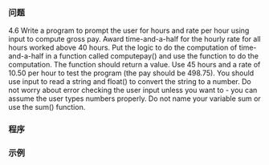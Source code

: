 ### 问题
4.6 Write a program to prompt the user for hours and rate per hour using input to compute gross pay. Award time-and-a-half for the hourly rate for all hours worked above 40 hours. Put the logic to do the computation of time-and-a-half in a function called computepay() and use the function to do the computation. The function should return a value. Use 45 hours and a rate of 10.50 per hour to test the program (the pay should be 498.75). You should use input to read a string and float() to convert the string to a number. Do not worry about error checking the user input unless you want to - you can assume the user types numbers properly. Do not name your variable sum or use the sum() function.
### 程序

### 示例
